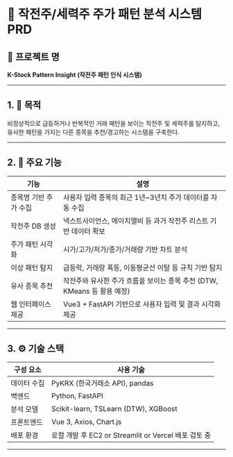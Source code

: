 # 🧾 작전주/세력주 주가 패턴 분석 시스템 PRD

## 🎯 프로젝트 명

**K-Stock Pattern Insight (작전주 패턴 인식 시스템)**

---

## 1. 📌 목적

비정상적으로 급등하거나 반복적인 거래 패턴을 보이는 작전주 및 세력주를 탐지하고,  
유사한 패턴을 가지는 다른 종목을 추천/경고하는 시스템을 구축한다.

---

## 2. 🎯 주요 기능

| 기능                  | 설명                                                                    |
| --------------------- | ----------------------------------------------------------------------- |
| 종목명 기반 주가 수집 | 사용자 입력 종목의 최근 1년~3년치 주가 데이터를 자동 수집               |
| 작전주 DB 생성        | 넥스트사이언스, 에이치엘비 등 과거 작전주 리스트 기반 데이터 확보       |
| 주가 패턴 시각화      | 시가/고가/저가/종가/거래량 기반 차트 분석                               |
| 이상 패턴 탐지        | 급등락, 거래량 폭등, 이동평균선 이탈 등 규칙 기반 탐지                  |
| 유사 종목 추천        | 작전주와 유사한 주가 흐름을 보이는 종목 추천 (DTW, KMeans 등 활용 예정) |
| 웹 인터페이스 제공    | Vue3 + FastAPI 기반으로 사용자 입력 및 결과 시각화 제공                 |

---

## 3. ⚙️ 기술 스택

| 구성 요소   | 사용 기술                                            |
| ----------- | ---------------------------------------------------- |
| 데이터 수집 | PyKRX (한국거래소 API), pandas                       |
| 백엔드      | Python, FastAPI                                      |
| 분석 모델   | Scikit-learn, TSLearn (DTW), XGBoost                 |
| 프론트엔드  | Vue 3, Axios, Chart.js                               |
| 배포 환경   | 로컬 개발 후 EC2 or Streamlit or Vercel 배포 검토 중 |

---
